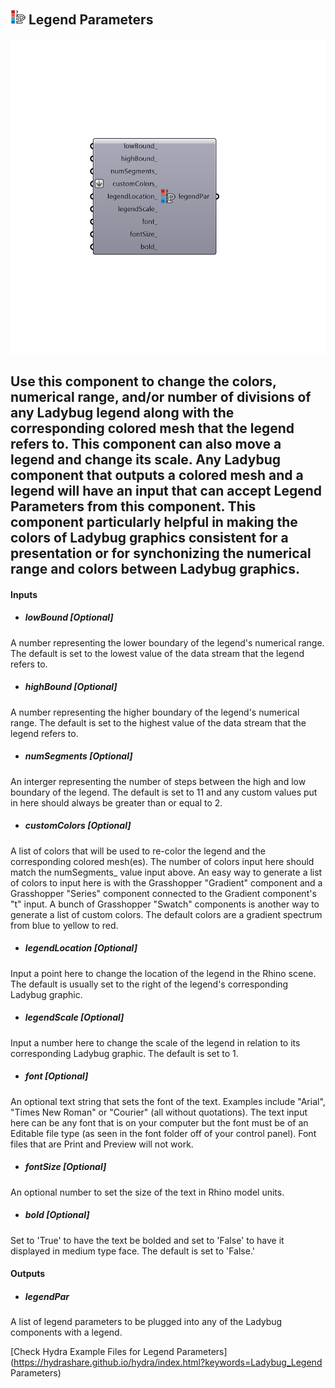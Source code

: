 ## ![](../../images/icons/Legend_Parameters.png) Legend Parameters

![](../../images/components/Legend_Parameters.png)

Use this component to change the colors, numerical range, and/or number of divisions of any Ladybug legend along with the corresponding colored mesh that the legend refers to.
 This component can also move a legend and change its scale.
 Any Ladybug component that outputs a colored mesh and a legend will have an input that can accept Legend Parameters from this component.
 This component particularly helpful in making the colors of Ladybug graphics consistent for a presentation or for synchonizing the numerical range and colors between Ladybug graphics.
 -
 

#### Inputs
* ##### lowBound [Optional]
A number representing the lower boundary of the legend's numerical range.  The default is set to the lowest value of the data stream that the legend refers to.
* ##### highBound [Optional]
A number representing the higher boundary of the legend's numerical range. The default is set to the highest value of the data stream that the legend refers to.
* ##### numSegments [Optional]
An interger representing the number of steps between the high and low boundary of the legend.  The default is set to 11 and any custom values put in here should always be greater than or equal to 2.
* ##### customColors [Optional]
A list of colors that will be used to re-color the legend and the corresponding colored mesh(es).  The number of colors input here should match the numSegments_ value input above.  An easy way to generate a list of colors to input here is with the Grasshopper "Gradient" component and a Grasshopper "Series" component connected to the Gradient component's "t" input.  A bunch of Grasshopper "Swatch" components is another way to generate a list of custom colors.  The default colors are a gradient spectrum from blue to yellow to red.
* ##### legendLocation [Optional]
Input a point here to change the location of the legend in the Rhino scene.  The default is usually set to the right of the legend's corresponding Ladybug graphic.
* ##### legendScale [Optional]
Input a number here to change the scale of the legend in relation to its corresponding Ladybug graphic.  The default is set to 1.
* ##### font [Optional]
An optional text string that sets the font of the text. Examples include "Arial", "Times New Roman" or "Courier" (all without quotations).  The text input here can be any font that is on your computer but the font must be of an Editable file type (as seen in the font folder off of your control panel).  Font files that are Print and Preview will not work.
* ##### fontSize [Optional]
An optional number to set the size of the text in Rhino model units.
* ##### bold [Optional]
Set to 'True' to have the text be bolded and set to 'False' to have it displayed in medium type face.  The default is set to 'False.'

#### Outputs
* ##### legendPar
A list of legend parameters to be plugged into any of the Ladybug components with a legend.


[Check Hydra Example Files for Legend Parameters](https://hydrashare.github.io/hydra/index.html?keywords=Ladybug_Legend Parameters)